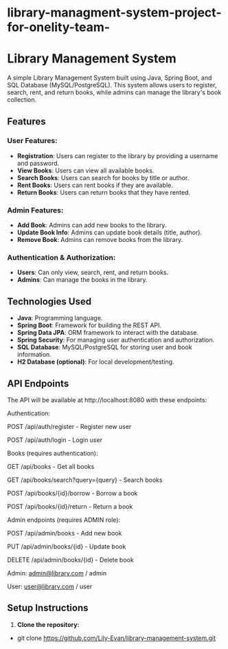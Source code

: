 # library-managment-system-project-for-onelity-team-


# Library Management System

A simple Library Management System built using Java, Spring Boot, and SQL Database (MySQL/PostgreSQL). This system allows users to register, search, rent, and return books, while admins can manage the library's book collection.

## Features

### User Features:
- **Registration**: Users can register to the library by providing a username and password.
- **View Books**: Users can view all available books.
- **Search Books**: Users can search for books by title or author.
- **Rent Books**: Users can rent books if they are available.
- **Return Books**: Users can return books that they have rented.

### Admin Features:
- **Add Book**: Admins can add new books to the library.
- **Update Book Info**: Admins can update book details (title, author).
- **Remove Book**: Admins can remove books from the library.

### Authentication & Authorization:
- **Users**: Can only view, search, rent, and return books.
- **Admins**: Can manage the books in the library.

## Technologies Used
- **Java**: Programming language.
- **Spring Boot**: Framework for building the REST API.
- **Spring Data JPA**: ORM framework to interact with the database.
- **Spring Security**: For managing user authentication and authorization.
- **SQL Database**: MySQL/PostgreSQL for storing user and book information.
- **H2 Database (optional)**: For local development/testing.

## API Endpoints

The API will be available at http://localhost:8080 with these endpoints:

Authentication:


POST /api/auth/register - Register new user

POST /api/auth/login - Login user

Books (requires authentication):


GET /api/books - Get all books

GET /api/books/search?query={query} - Search books

POST /api/books/{id}/borrow - Borrow a book

POST /api/books/{id}/return - Return a book

Admin endpoints (requires ADMIN role):


POST /api/admin/books - Add new book

PUT /api/admin/books/{id} - Update book

DELETE /api/admin/books/{id} - Delete book



Admin: admin@library.com / admin

User: user@library.com / user

## Setup Instructions

1. **Clone the repository:**

  - git clone https://github.com/Lily-Evan/library-management-system.git

  
